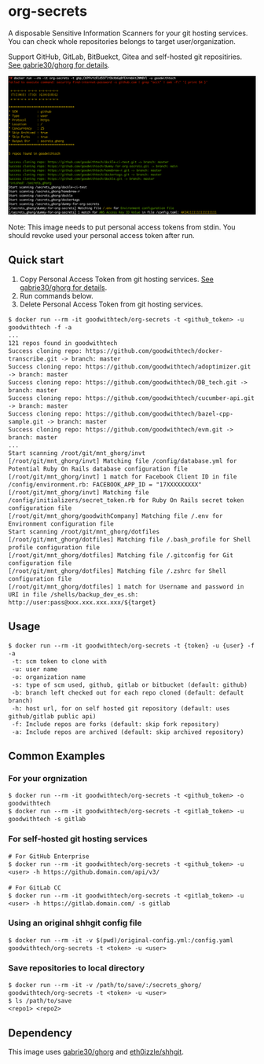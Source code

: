 # org-secrets

A disposable Sensitive Information Scanners for your git hosting services. You can check whole repositories belongs to target user/organization.

Support GitHub, GitLab, BitBuekct, Gitea and self-hosted git repositiries. [See gabrie30/ghorg for details](https://github.com/gabrie30/ghorg#supported-providers).

<img src="docs/usage.png" width="700">

Note: This image needs to put personal access tokens from stdin. You should revoke used your personal access token after run.

## Quick start

1. Copy Personal Access Token from git hosting services. [See gabrie30/ghorg for details](https://github.com/gabrie30/ghorg#github-setup).
2. Run commands below. 
3. Delete Personal Access Token from git hosting services.

```shell
$ docker run --rm -it goodwithtech/org-secrets -t <github_token> -u goodwithtech -f -a
...
121 repos found in goodwithtech
Success cloning repo: https://github.com/goodwithtech/docker-transcribe.git -> branch: master
Success cloning repo: https://github.com/goodwithtech/adoptimizer.git -> branch: master
Success cloning repo: https://github.com/goodwithtech/DB_tech.git -> branch: master
Success cloning repo: https://github.com/goodwithtech/cucumber-api.git -> branch: master
Success cloning repo: https://github.com/goodwithtech/bazel-cpp-sample.git -> branch: master
Success cloning repo: https://github.com/goodwithtech/evm.git -> branch: master
...
Start scanning /root/git/mnt_ghorg/invt
[/root/git/mnt_ghorg/invt] Matching file /config/database.yml for Potential Ruby On Rails database configuration file
[/root/git/mnt_ghorg/invt] 1 match for Facebook Client ID in file /config/environment.rb: FACEBOOK_APP_ID = "17XXXXXXXXX"
[/root/git/mnt_ghorg/invt] Matching file /config/initializers/secret_token.rb for Ruby On Rails secret token configuration file
[/root/git/mnt_ghorg/goodwithCompany] Matching file /.env for Environment configuration file
Start scanning /root/git/mnt_ghorg/dotfiles
[/root/git/mnt_ghorg/dotfiles] Matching file /.bash_profile for Shell profile configuration file
[/root/git/mnt_ghorg/dotfiles] Matching file /.gitconfig for Git configuration file
[/root/git/mnt_ghorg/dotfiles] Matching file /.zshrc for Shell configuration file
[/root/git/mnt_ghorg/dotfiles] 1 match for Username and password in URI in file /shells/backup_dev_es.sh: http://user:pass@xxx.xxx.xxx.xxx/${target}
```

## Usage

```shell
$ docker run --rm -it goodwithtech/org-secrets -t {token} -u {user} -f -a
 -t: scm token to clone with
 -u: user name
 -o: organization name
 -s: type of scm used, github, gitlab or bitbucket (default: github)
 -b: branch left checked out for each repo cloned (default: default branch)
 -h: host url, for on self hosted git repository (default: uses github/gitlab public api)
 -f: Include repos are forks (default: skip fork repository)
 -a: Include repos are archived (default: skip archived repository)
```

## Common Examples

### For your orgnization
```
$ docker run --rm -it goodwithtech/org-secrets -t <github_token> -o goodwithtech
$ docker run --rm -it goodwithtech/org-secrets -t <gitlab_token> -u goodwithtech -s gitlab
```

### For self-hosted git hosting services
```
# For GitHub Enterprise
$ docker run --rm -it goodwithtech/org-secrets -t <github_token> -u <user> -h https://github.domain.com/api/v3/

# For GitLab CC
$ docker run --rm -it goodwithtech/org-secrets -t <gitlab_token> -u <user> -h https://gitlab.domain.com/ -s gitlab
```

### Using an original shhgit config file

```
$ docker run --rm -it -v $(pwd)/original-config.yml:/config.yaml goodwithtech/org-secrets -t <token> -u <user>
```


### Save repositories to local directory

```shell
$ docker run --rm -it -v /path/to/save/:/secrets_ghorg/ goodwithtech/org-secrets -t <token> -u <user>
$ ls /path/to/save
<repo1> <repo2>
```

## Dependency
This image uses [gabrie30/ghorg](https://github.com/gabrie30/ghorg) and [eth0izzle/shhgit](https://github.com/eth0izzle/shhgit).  

